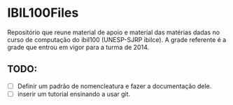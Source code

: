 # IBIL100Files
Repositório que reune material de apoio e material das matérias dadas no curso de computação do ibil100 (UNESP-SJRP ibilce). A grade referente é a grade que entrou em vigor para a turma de 2014.


## TODO:

- [ ] Definir um padrão de nomencleatura e fazer a documentação dele.
- [ ]	inserir um tutorial ensinando a usar git.
